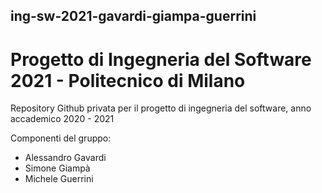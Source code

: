 ## ing-sw-2021-gavardi-giampa-guerrini
# Progetto di Ingegneria del Software 2021 - Politecnico di Milano

Repository Github privata per il progetto di ingegneria del software, anno accademico 2020 - 2021

Componenti del gruppo:
- Alessandro Gavardi
- Simone Giampà 
- Michele Guerrini

